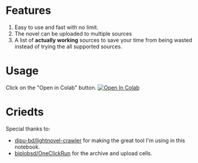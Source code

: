 # Features
1. Easy to use and fast with no limit.
2. The novel can be uploaded to multiple sources
3. A list of **actually working** sources to save your time from being wasted instead of trying the all supported sources.


# Usage
Click on the "Open in Colab" button.
<a href="https://colab.research.google.com/github/HongYue1/LightNovel-Crawler-Colab/blob/main/lightnovel_crawler.ipynb" target="_parent\"><img src="https://colab.research.google.com/assets/colab-badge.svg" alt="Open In Colab"/></a>

# Criedts
Special thanks to:
* [dipu-bd/lightnovel-crawler](https://github.com/dipu-bd/lightnovel-crawler) for making the great tool I'm using in this notebook.
* [biplobsd/OneClickRun](https://github.com/biplobsd/OneClickRun) for the archive and upload cells. 
